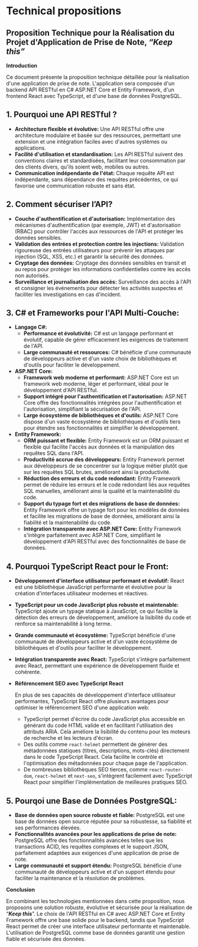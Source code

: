 # Technical propositions

## Proposition Technique pour la Réalisation du Projet d'Application de Prise de Note, *“Keep this”*

**Introduction**

Ce document présente la proposition technique détaillée pour la réalisation d'une application de prise de note. L'application sera composée d'un backend API RESTful en C# ASP.NET Core et Entity Framework, d'un frontend React avec TypeScript, et d'une base de données PostgreSQL.

## **1. Pourquoi une API RESTful ?**

- **Architecture flexible et évolutive:** Une API RESTful offre une architecture modulaire et basée sur des ressources, permettant une extension et une intégration faciles avec d'autres systèmes ou applications.
- **Facilité d'utilisation et standardisation:** Les API RESTful suivent des conventions claires et standardisées, facilitant leur consommation par des clients divers, qu'ils soient web, mobiles ou autres.
- **Communication indépendante de l'état:** Chaque requête API est indépendante, sans dépendance des requêtes précédentes, ce qui favorise une communication robuste et sans état.

## **2. Comment sécuriser l’API?**

- **Couche d'authentification et d'autorisation:** Implémentation des mécanismes d'authentification (par exemple, JWT) et d'autorisation (RBAC) pour contrôler l'accès aux ressources de l'API et protéger les données sensibles.
- **Validation des entrées et protection contre les injections:** Validation rigoureuse des entrées utilisateurs pour prévenir les attaques par injection (SQL, XSS, etc.) et garantir la sécurité des données.
- **Cryptage des données:** Cryptage des données sensibles en transit et au repos pour protéger les informations confidentielles contre les accès non autorisés.
- **Surveillance et journalisation des accès:** Surveillance des accès à l'API et consigner les événements pour détecter les activités suspectes et faciliter les investigations en cas d'incident.

## **3. C# et Frameworks pour l'API Multi-Couche:**

- **Langage C#:**
    - **Performance et évolutivité:** C# est un langage performant et évolutif, capable de gérer efficacement les exigences de traitement de l'API.
    - **Large communauté et ressources:** C# bénéficie d'une communauté de développeurs active et d'un vaste choix de bibliothèques et d'outils pour faciliter le développement.
- **ASP.NET Core:**
    - **Framework web moderne et performant:** ASP.NET Core est un framework web moderne, léger et performant, idéal pour le développement d'API RESTful.
    - **Support intégré pour l'authentification et l'autorisation:** ASP.NET Core offre des fonctionnalités intégrées pour l'authentification et l'autorisation, simplifiant la sécurisation de l'API.
    - **Large écosystème de bibliothèques et d'outils:** ASP.NET Core dispose d'un vaste écosystème de bibliothèques et d'outils tiers pour étendre ses fonctionnalités et simplifier le développement.
- **Entity Framework:**
    - **ORM puissant et flexible:** Entity Framework est un ORM puissant et flexible qui facilite l'accès aux données et la manipulation des requêtes SQL dans l'API.
    - **Productivité accrue des développeurs:** Entity Framework permet aux développeurs de se concentrer sur la logique métier plutôt que sur les requêtes SQL brutes, améliorant ainsi la productivité.
    - **Réduction des erreurs et du code redondant:** Entity Framework permet de réduire les erreurs et le code redondant liés aux requêtes SQL manuelles, améliorant ainsi la qualité et la maintenabilité du code.
    - **Support du typage fort et des migrations de base de données:** Entity Framework offre un typage fort pour les modèles de données et facilite les migrations de base de données, améliorant ainsi la fiabilité et la maintenabilité du code.
    - **Intégration transparente avec ASP.NET Core:** Entity Framework s'intègre parfaitement avec ASP.NET Core, simplifiant le développement d'API RESTful avec des fonctionnalités de base de données.

## **4. Pourquoi TypeScript React pour le Front:**

- **Développement d'interface utilisateur performant et évolutif:** React est une bibliothèque JavaScript performante et évolutive pour la création d'interfaces utilisateur modernes et réactives.
- **TypeScript pour un code JavaScript plus robuste et maintenable:** TypeScript ajoute un typage statique à JavaScript, ce qui facilite la détection des erreurs de développement, améliore la lisibilité du code et renforce sa maintenabilité à long terme.
- **Grande communauté et écosystème:** TypeScript bénéficie d'une communauté de développeurs active et d'un vaste écosystème de bibliothèques et d'outils pour faciliter le développement.
- **Intégration transparente avec React:** TypeScript s'intègre parfaitement avec React, permettant une expérience de développement fluide et cohérente.
- **Référencement SEO avec TypeScript React**
    
    En plus de ses capacités de développement d'interface utilisateur performantes, TypeScript React offre plusieurs avantages pour optimiser le référencement SEO d'une application web:
    
    - TypeScript permet d'écrire du code JavaScript plus accessible en générant du code HTML valide et en facilitant l'utilisation des attributs ARIA. Cela améliore la lisibilité du contenu pour les moteurs de recherche et les lecteurs d'écran.
    - Des outils comme `react-helmet` permettent de générer des métadonnées statiques (titres, descriptions, mots-clés) directement dans le code TypeScript React. Cela facilite le contrôle et l'optimisation des métadonnées pour chaque page de l'application.
    - De nombreuses bibliothèques SEO tierces, comme `react-router-dom`, `react-helmet` et `next-seo`, s'intègrent facilement avec TypeScript React pour simplifier l'implémentation de meilleures pratiques SEO.

## **5. Pourqoi une Base de Données PostgreSQL:**

- **Base de données open source robuste et fiable:** PostgreSQL est une base de données open source réputée pour sa robustesse, sa fiabilité et ses performances élevées.
- **Fonctionnalités avancées pour les applications de prise de note:** PostgreSQL offre des fonctionnalités avancées telles que les transactions ACID, les requêtes complexes et le support JSON, parfaitement adaptées aux exigences d'une application de prise de note.
- **Large communauté et support étendu:** PostgreSQL bénéficie d'une communauté de développeurs active et d'un support étendu pour faciliter la maintenance et la résolution de problèmes.

**Conclusion**

En combinant les technologies mentionnées dans cette proposition, nous proposons une solution robuste, évolutive et sécurisée pour la réalisation de “***Keep this***”. Le choix de l'API RESTful en C# avec ASP.NET Core et Entity Framework offre une base solide pour le backend, tandis que TypeScript React permet de créer une interface utilisateur performante et maintenable. L'utilisation de PostgreSQL comme base de données garantit une gestion fiable et sécurisée des données.